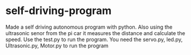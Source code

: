 # self-driving-program
Made a self driving autonomous program with python. Also using the ultrasonic senor from the pi car it measures the distance and calculate the speed.
Use the test.py to run the program.
You need the servo.py, led.py, Ultrasonic.py, Motor.py to run the program
